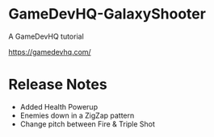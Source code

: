 # GameDevHQ-GalaxyShooter
A GameDevHQ tutorial

https://gamedevhq.com/


# Release Notes

* Added Health Powerup
* Enemies down in a ZigZap pattern
* Change pitch between Fire & Triple Shot
